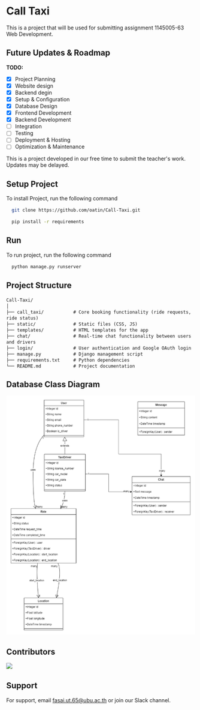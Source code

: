
# Call Taxi

This is a project that will be used for submitting assignment 1145005-63 Web Development.

## Future Updates & Roadmap

**TODO:**

- [x] Project Planning
- [x] Website design
- [x] Backend degin 
- [x] Setup & Configuration
- [x] Database Design
- [x] Frontend Development
- [x] Backend Development
- [ ] Integration
- [ ] Testing
- [ ] Deployment & Hosting
- [ ] Optimization & Maintenance

This is a project developed in our free time to submit the teacher's work. Updates may be delayed.


## Setup Project
To install Project, run the following command

```bash
  git clone https://github.com/oatin/Call-Taxi.git
```
```bash
  pip install -r requirements
```


## Run

To run project, run the following command

```bash
  python manage.py runserver
```


## Project Structure

```plaintext
Call-Taxi/
│
├── call_taxi/           # Core booking functionality (ride requests, ride status)
├── static/              # Static files (CSS, JS)
├── templates/           # HTML templates for the app
├── chat/                # Real-time chat functionality between users and drivers
├── login/               # User authentication and Google OAuth login
├── manage.py            # Django management script
├── requirements.txt     # Python dependencies
└── README.md            # Project documentation
```

## Database Class Diagram
![databaseclassdiagram](databaseclassdiagram.png)

## Contributors
<a href="https://github.com/oatin/Call-Taxi/graphs/contributors" target="_blank">
  <img src="https://contrib.rocks/image?repo=oatin/Call-Taxi" />
</a>


## Support

For support, email fasai.ut.65@ubu.ac.th or join our Slack channel.